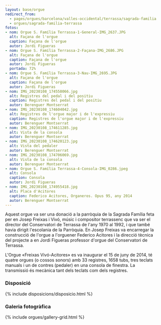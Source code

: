```yaml
---
layout: base/orgue
redirect_from:
  - pages/orgues/barcelona/valles-occidental/terrassa/sagrada-familia
  - orgues/sagrada-familia-terrassa
fotos:
- nom: Orgue S. Família Terrassa-1-General-IMG_2637.JPG
  alt: Façana de l'orgue
  caption: Façana de l'orgue
  autor: Jordi Figueras
- nom: Orgue S. Família Terrassa-2-Façana-IMG_2686.JPG
  alt: Façana de l'orgue
  caption: Façana de l'orgue
  autor: Jordi Figueras
  portada: 72%
- nom: Orgue S. Família Terrassa-3-Nau-IMG_2695.JPG
  alt: Façana de l'orgue
  caption: Façana de l'orgue
  autor: Jordi Figueras
- nom: IMG_20230108_174558066.jpg
  alt: Registres del pedal i del positiu
  caption: Registres del pedal i del positiu
  autor: Berenguer Montserrat
- nom: IMG_20230108_174604042.jpg
  alt: Registres de l'orgue major i de l'expressiu 
  caption: Registres de l'orgue major i de l'expressiu
  autor: Berenguer Montserrat
- nom: IMG_20230108_174611285.jpg
  alt: Vista de la consola
  autor: Berenguer Montserrat
- nom: IMG_20230108_174620123.jpg
  alt: Vista del pedaler
  autor: Berenguer Montserrat
- nom: IMG_20230108_174706069.jpg
  alt: Vista de la consola
  autor: Berenguer Montserrat
- nom: Orgue S. Família Terrassa-4-Consola-IMG_0286.jpeg
  alt: Consola
  caption: Consola
  autor: Jordi Figueras
- nom: IMG_20230108_174955418.jpg
  alt: Placa d'Acitores
  caption: Federico Acitores, Organeros. Opus 95, any 2014
  autor: Berenguer Montserrat
---
```


Aquest orgue va ser una donació a la parròquia de la Sagrada Família feta per en Josep Freixas i Vivó,
músic i compositor terrassenc que va ser el director del Conservatori de Terrassa de l'any 1970 al 1992, i que
també havia dirigit l'escolania de la Parròquia. En Josep Freixas va encarregar la construcció de l'orgue a
l'orguener Federico Acitores i la direcció tècnica del projecte a en Jordi Figueras professor d'orgue del
Conservatori de Terrassa.

L'Orgue «Freixas Vivó-Acitores» es va inaugurar el 15 de juny de 2014, té quatre orgues (o cossos sonors)
amb 33 registres, 1658 tubs, tres teclats manuals i un de contres (pedaler) en una consola de finestra. La
transmissió és mecànica tant dels teclats com dels registres.

### Disposició

{% include disposicions/disposicio.html %}

### Galeria fotogràfica

{% include orgues/gallery-grid.html %}

